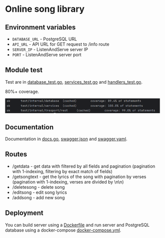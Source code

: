 # Online song library

## Environment variables
+ ```DATABASE_URL``` - PostgreSQL URL
+ ```API_URL``` - API URL for GET request to /info route
+ ```SERVER_IP``` - ListenAndServe server IP
+ ```PORT``` - ListenAndServe server port

## Module test
Test are in [database_test.go](internal/database/database_test.go), [services_test.go](internal/services/services_test.go) and [handlers_test.go](internal/transport/rest/handlers_test.go).

80%+ coverage.

![img.png](img.png)

## Documentation
Documentation in [docs.go](docs/docs.go), [swagger.json](docs/swagger.json) and [swagger.yaml](docs/swagger.yaml).

## Routes

+ /getdata - get data with filtered by all fields and pagination (pagination with 1-indexing, filtering by exact match of fields)
+ /getsongtext - get the lyrics of the song with pagination by verses (pagination with 1-indexing, verses are divided by \n\n)
+ /deletesong - delete song
+ /editsong - edit song lyrics
+ /addsong - add new song

## Deployment
You can build server using a [Dockerfile](Dockerfile) and run server and PostgreSQL database using а docker-compose [docker-compose.yml](docker-compose.yml).